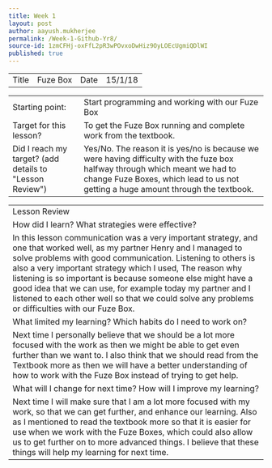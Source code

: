 ```yaml
---
title: Week 1 
layout: post
author: aayush.mukherjee
permalink: /Week-1-Github-Yr8/
source-id: 1zmCFHj-oxFfL2pR3wPOvxoDwHiz9OyLOEcUgmiQDlWI
published: true
---
```

<table>
  <tr>
    <td>Title</td>
    <td>Fuze Box</td>
    <td>Date</td>
    <td>15/1/18</td>
  </tr>
</table>


<table>
  <tr>
    <td>Starting point:</td>
    <td>Start programming and working with our Fuze Box</td>
  </tr>
  <tr>
    <td>Target for this lesson?</td>
    <td>To get the Fuze Box running and complete work from the textbook.</td>
  </tr>
  <tr>
    <td>Did I reach my target? 
(add details to "Lesson Review")</td>
    <td> Yes/No. The reason it is yes/no is because we were having difficulty with the fuze box halfway through which meant we had to change Fuze Boxes, which lead to us not getting a huge amount through the textbook.</td>
  </tr>
</table>


<table>
  <tr>
    <td>Lesson Review</td>
  </tr>
  <tr>
    <td>How did I learn? What strategies were effective? </td>
  </tr>
  <tr>
    <td>In this lesson communication was a very important strategy, and one that worked well, as my partner Henry and I managed to solve problems with good communication. Listening to others is also a very important strategy which I used, The reason why listening is so important is because someone else might have a good idea that we can use, for example today my partner and I listened to each other well so that we could solve any problems or difficulties with our Fuze Box.</td>
  </tr>
  <tr>
    <td>What limited my learning? Which habits do I need to work on? </td>
  </tr>
  <tr>
    <td>Next time I personally believe that we should be a lot more focused with the work as then we might be able to get even further than we want to. I also think that we should read from the Textbook more as then we will have a better understanding of how to work with the Fuze Box instead of trying to get help.</td>
  </tr>
  <tr>
    <td>What will I change for next time? How will I improve my learning?</td>
  </tr>
  <tr>
    <td>Next time I will make sure that I am a lot more focused with my work, so that we can get further, and enhance our learning. Also as I mentioned to read the textbook more so that it is easier for use when we work with the Fuze Boxes, which could also allow us to get further on to more advanced things. I believe that these things will help my learning for next time.</td>
  </tr>
</table>


